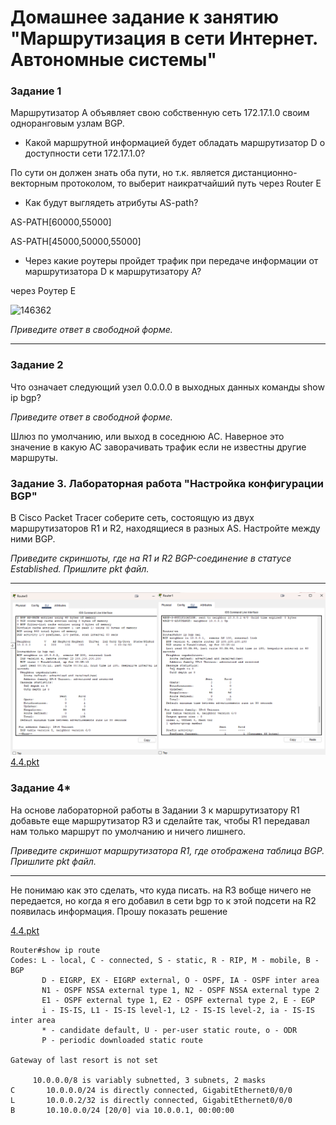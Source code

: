 # Домашнее задание к занятию "Маршрутизация в сети Интернет. Автономные системы"


### Задание 1

Маршрутизатор А объявляет свою собственную сеть 172.17.1.0 своим одноранговым узлам BGP. 
- Какой маршрутной информацией будет обладать маршрутизатор D о доступности сети 172.17.1.0?

По сути он должен знать оба пути, но т.к. является дистанционно-векторным протоколом, то выберит наикратчайший путь через Router E

- Как будут выглядеть атрибуты AS-path? 

AS-PATH[60000,55000]

AS-PATH[45000,50000,55000]

- Через какие роутеры пройдет трафик при передаче информации от маршрутизатора D к маршрутизатору А?

через Роутер Е

![146362](https://user-images.githubusercontent.com/85474612/153883049-616b66f2-f8c8-4697-a668-7ff1bb41908e.jpg)

*Приведите ответ в свободной форме.*

---

### Задание 2

Что означает следующий узел 0.0.0.0 в выходных данных команды show ip bgp?

*Приведите ответ в свободной форме.*

Шлюз по умолчанию, или выход в соседнюю АС. Наверное это значение в какую АС заворачивать трафик если не известны другие маршруты.

### Задание 3. Лабораторная работа "Настройка конфигурации BGP"

В Cisco Packet Tracer соберите сеть, состоящую из двух маршрутизаторов R1 и R2, находящиеся в разных AS. Настройте между ними BGP.

*Приведите скриншоты, где на R1 и R2 BGP-соединение в статусе Established. Пришлите pkt файл.*

---
![](./images/4.4.1.png)   
[4.4.pkt](./files/4.4.pkt)

### Задание 4*

На основе лабораторной работы в Задании 3 к маршрутизатору R1 добавьте еще маршрутизатор R3 и сделайте так, чтобы R1 передавал нам только маршрут по умолчанию и ничего лишнего.

*Приведите скриншот маршрутизатора R1, где отображена таблица BGP. Пришлите pkt файл.*

---

Не понимаю как это сделать, что куда писать. на R3 вобще ничего не передается, но когда я его добавил в сети bgp то к этой подсети на R2 появилась информация. Прошу показать решение   

[4.4.pkt](./files/4.4.pkt)

```
Router#show ip route 
Codes: L - local, C - connected, S - static, R - RIP, M - mobile, B - BGP
       D - EIGRP, EX - EIGRP external, O - OSPF, IA - OSPF inter area
       N1 - OSPF NSSA external type 1, N2 - OSPF NSSA external type 2
       E1 - OSPF external type 1, E2 - OSPF external type 2, E - EGP
       i - IS-IS, L1 - IS-IS level-1, L2 - IS-IS level-2, ia - IS-IS inter area
       * - candidate default, U - per-user static route, o - ODR
       P - periodic downloaded static route

Gateway of last resort is not set

     10.0.0.0/8 is variably subnetted, 3 subnets, 2 masks
C       10.0.0.0/24 is directly connected, GigabitEthernet0/0/0
L       10.0.0.2/32 is directly connected, GigabitEthernet0/0/0
B       10.10.0.0/24 [20/0] via 10.0.0.1, 00:00:00
```